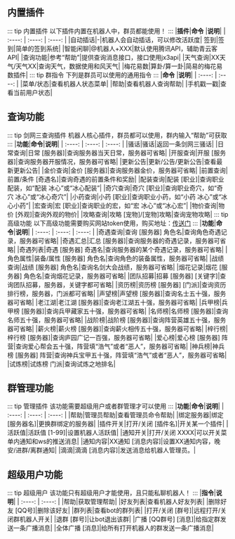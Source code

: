 ## 内置插件
::: tip 内置插件
以下插件内置在机器人中，群员都能使用！
:::
|**插件**|**命令** |**说明**|
| :----: | :----: | :----: |
|自动插话|-|机器人会自动插话，可以修改活跃度|
签到|签到|简单的签到系统|
|智能闲聊|@机器人+XXX|默认使用腾讯API，辅助青云客API|
|查询功能|参考“帮助”|提供查询消息接口，接口使用jx3api|
|天气查询|XX天气/天气XX|查询天气，数据使用和风天气|
|梅花易数|算卦/算一卦|简易的梅花易数插件|
::: tip 群指令
下列是群员可以使用的通用指令
:::
|**命令** |**说明**|
| :----: | :----: |
|菜单/状态|查看机器人状态菜单|
|帮助|查看机器人查询帮助|
|手机戳一戳|查看当前用户状态|
## 查询功能
::: tip 剑网三查询插件
机器人核心插件，群员都可以使用，群内输入“帮助”可获取
:::
|**功能**|**命令**|**说明**|
| :----: | :----: | :----: |
|骚话|骚话|返回一条剑网三骚话|
|日常查询|日常 [服务器]|查询服务器当天日常，服务器可省略|
|开服查询|开服 [服务器]|查询服务器开服情况，服务器可省略|
|更新公告|更新/公告/更新公告|查看最新更新公告|
|金价查询|金价 [服务器]|查询服务器金价，服务器可省略|
|前置查询|前置/条件 [奇遇名]|查询奇遇的前置条件和奖励|
|配装查询|配装 [职业]|查询职业配装，如“配装 冰心”或“冰心配装”|
|奇穴查询|奇穴 [职业]|查询职业奇穴，如“奇穴 冰心”或“冰心奇穴”|
|小药查询|小药 [职业]|查询职业小药，如“小药 冰心”或“冰心小药”|
|宏查询|宏 [职业]|查询职业的宏，如“宏 冰心”或“冰心宏”|
|物价查询|物价 [外观]|查询外观的物价|
|攻略查询|攻略 [宠物]/[宠物]攻略|查询宠物攻略|
::: tip 高级功能
以下高级功能需要购买网站token使用，购买地址：[传送门](https://pay.jx3api.com)
:::
|**功能**|**命令**|**说明**|
| :----: | :----: | :----: |
|奇遇查询|查询 [服务器] 角色名|查询角色奇遇记录，服务器可省略|
|奇遇汇总|汇总 [服务器]|查询服务器的奇遇记录，服务器可省略|
|奇遇列表|奇遇 [服务器] 奇遇名|查询服务器的某个奇遇记录，服务器可省略|
|角色属性|装备/属性 [服务器] 角色名|查询角色的装备属性，服务器可省略|
|战绩查询|战绩 [服务器] 角色名|查询名剑大会战绩，服务器可省略|
|烟花记录|烟花 [服务器] 角色名|查询烟花记录，服务器可省略|
|团队招募|招募 [服务器] [关键字]|查询团队招募，服务器，关键字都可省略|
|资历榜|资历榜 [服务器] [门派]|查询资历排行榜，服务器，门派都可省略|
|声望榜|声望榜 [服务器]|查询名士五十强，服务器可省略|
|老江湖|老江湖 [服务器]|查询老江湖五十强，服务器可省略|
|兵甲榜|兵甲榜 [服务器]|查询兵甲藏家五十强，服务器可省略|
|名师榜|名师榜 [服务器]|查询名师五十强，服务器可省略|
|战阶榜|战阶榜 [服务器]|查询阵营英雄五十强，服务器可省略|
|薪火榜|薪火榜 [服务器]|查询薪火相传五十强，服务器可省略|
|梓行榜|梓行榜 [服务器]|查询庐园广记一百强，服务器可省略|
|爱心榜|爱心榜 [服务器] 阵营|查询爱心帮会五十强，阵营填“浩气”或者“恶人”，服务器可省略|
|神兵榜|神兵榜 [服务器] 阵营|查询神兵宝甲五十强，阵营填“浩气”或者“恶人”，服务器可省略|
|试炼榜|试炼榜 门派|查询试炼之地排名|
## 群管理功能
::: tip 管理插件
该功能需要超级用户或者群管理才可以使用
:::
|**功能**|**命令**|**说明**|
| :----: | :----: | :----: |
|帮助|管理员帮助|查看管理员命令帮助|
|绑定服务器|绑定 [服务器名]|更换群绑定的服务器|
|插件开关|打开/关闭 [插件名]|开关某一个插件|
|活跃值|活跃值 [1-99]|设置机器人活跃值|
|通知开关|打开/关闭 XXXX|可以开关菜单内通知和ws的推送消息|
|通知内容|XX通知 [消息内容]|设置XX通知内容，晚安/进群/离群通知|
|滴滴|滴滴 [消息内容]|发送消息给机器人管理员。|
## 超级用户功能
::: tip 超级用户
该功能只有超级用户才能使用，且只能私聊机器人！
:::
|**指令**|**说明**|
| :----: | :----: |
|帮助|获取管理帮助|
|好友列表|查看机器人好友列表|
|删除好友 [QQ号]|删除该好友|
|群列表|查看bot的群列表|
|打开/关闭 [群号]|远程打开/关闭群机器人开关|
|退群 [群号]|让bot退出该群|
|广播 [QQ群号] [消息]|给指定群发送一条广播消息|
|全体广播 [消息]|给所有打开机器人的群发送一条广播消息|
